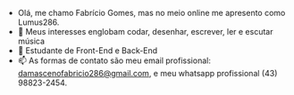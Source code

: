 - Olá, me chamo Fabrício Gomes, mas no meio online me apresento como Lumus286.
- 👀 Meus interesses englobam codar, desenhar, escrever, ler e escutar música
- 🌱 Estudante de Front-End e Back-End
- 📫 As formas de contato são meu email profissional: damascenofabricio286@gmail.com, e meu whatsapp profissional (43) 98823-2454.

<!---
Lumus286/Lumus286 is a ✨ special ✨ repository because its `README.md` (this file) appears on your GitHub profile.
You can click the Preview link to take a look at your changes.
--->
